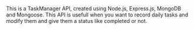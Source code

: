 This is a TaskManager API, created using Node.js, Express.js, MongoDB and Mongoose. This API is usefull when you want to record daily tasks and modify them and give them a status like completed or not.
